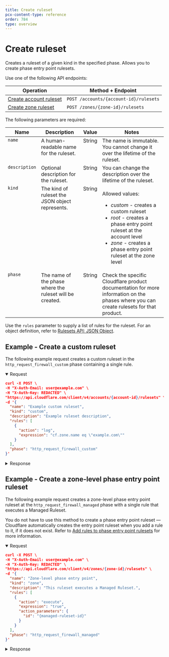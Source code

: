 ```yaml
---
title: Create ruleset
pcx-content-type: reference
order: 784
type: overview
---
```


# Create ruleset

Creates a ruleset of a given kind in the specified phase. Allows you to create phase entry point rulesets.

Use one of the following API endpoints:

| Operation                            | Method + Endpoint                      |
| ------------------------------------ | -------------------------------------- |
| [Create account ruleset][cr-account] | `POST /accounts/{account-id}/rulesets` |
| [Create zone ruleset][cr-zone]       | `POST /zones/{zone-id}/rulesets`       |

[cr-account]: https://api.cloudflare.com/#account-rulesets-create-account-ruleset
[cr-zone]: https://api.cloudflare.com/#zone-rulesets-create-zone-ruleset

The following parameters are required:

<table>
  <thead>
    <tr>
      <th>Name</th>
      <th>Description</th>
      <th>Value</th>
      <th>Notes</th>
    </tr>
  </thead>
  <tbody style="vertical-align:top">
    <tr>
      <td>
        <code>name</code>
      </td>
      <td>A human-readable name for the ruleset.</td>
      <td>String</td>
      <td>
        The name is immutable. You cannot change it over the lifetime of the
        ruleset.
      </td>
    </tr>
    <tr>
      <td>
        <code>description</code>
      </td>
      <td>Optional description for the ruleset.</td>
      <td>String</td>
      <td>You can change the description over the lifetime of the ruleset.</td>
    </tr>
    <tr>
      <td>
        <code>kind</code>
      </td>
      <td>The kind of ruleset the JSON object represents.</td>
      <td>String</td>
      <td>
        <p>
          Allowed values:
          <ul>
            <li>
              <em>custom</em> - creates a custom ruleset
            </li>
            <li>
              <em>root</em> - creates a phase entry point ruleset at the account
              level
            </li>
            <li>
              <em>zone</em> - creates a phase entry point ruleset at the zone
              level
            </li>
          </ul>
        </p>
      </td>
    </tr>
    <tr>
      <td>
        <code>phase</code>
      </td>
      <td>The name of the phase where the ruleset will be created.</td>
      <td>String</td>
      <td>
        Check the specific Cloudflare product documentation for more information
        on the phases where you can create rulesets for that product.
      </td>
    </tr>
  </tbody>
</table>

Use the `rules` parameter to supply a list of rules for the ruleset. For an object definition, refer to [Rulesets API: JSON Object](/rulesets-api/json-object).

## Example - Create a custom ruleset

The following example request creates a custom ruleset in the `http_request_firewall_custom` phase containing a single rule.

<details open>
<summary>Request</summary>
<div>

```json
curl -X POST \
-H "X-Auth-Email: user@example.com" \
-H "X-Auth-Key: REDACTED" \
"https://api.cloudflare.com/client/v4/accounts/{account-id}/rulesets" \
-d '{
  "name": "Example custom ruleset",
  "kind": "custom",
  "description": "Example ruleset description",
  "rules": [
    {
      "action": "log",
      "expression": "cf.zone.name eq \"example.com\""
    }
  ],
  "phase": "http_request_firewall_custom"
}'
```

</div>
</details>

<details>
<summary>Response</summary>
<div>

```json
{
  "result": {
    "id": "{ruleset-id}",
    "name": "Example custom ruleset",
    "description": "Example ruleset description",
    "kind": "custom",
    "version": "1",
    "rules": [
      {
        "id": "{rule-id}",
        "version": "1",
        "action": "log",
        "expression": "cf.zone.name eq \"example.com\"",
        "last_updated": "2021-03-17T15:42:37.917815Z"
      }
    ],
    "last_updated": "2021-03-17T15:42:37.917815Z",
    "phase": "http_request_firewall_custom"
  },
  "success": true,
  "errors": [],
  "messages": []
}
```

</div>
</details>

## Example - Create a zone-level phase entry point ruleset

The following example request creates a zone-level phase entry point ruleset at the `http_request_firewall_managed` phase with a single rule that executes a Managed Ruleset.

<Aside type="note">

You do not have to use this method to create a phase entry point ruleset — Cloudflare automatically creates the entry point ruleset when you add a rule to it, if it does not exist. Refer to [Add rules to phase entry point rulesets](/basic-operations/add-rule-phase-rulesets) for more information.

</Aside>

<details open>
<summary>Request</summary>
<div>

```json
curl -X POST \
-H "X-Auth-Email: user@example.com" \
-H "X-Auth-Key: REDACTED" \
"https://api.cloudflare.com/client/v4/zones/{zone-id}/rulesets" \
-d '{
  "name": "Zone-level phase entry point",
  "kind": "zone",
  "description": "This ruleset executes a Managed Ruleset.",
  "rules": [
    {
      "action": "execute",
      "expression": "true",
      "action_parameters": {
        "id": "{managed-ruleset-id}"
      }
    }
  ],
  "phase": "http_request_firewall_managed"
}'
```

</div>
</details>

<details>
<summary>Response</summary>
<div>

```json
{
  "result": {
    "id": "{ruleset-id}",
    "name": "Zone-level phase entry point",
    "description": "This ruleset executes a Managed Ruleset.",
    "kind": "zone",
    "version": "1",
    "rules": [
      {
        "id": "{rule-id}",
        "version": "1",
        "action": "execute",
        "expression": "true",
        "action_parameters": {
          "id": "{managed-ruleset-id}"
        },
        "last_updated": "2021-03-17T15:42:37.917815Z"
      }
    ],
    "last_updated": "2021-03-17T15:42:37.917815Z",
    "phase": "http_request_firewall_managed"
  },
  "success": true,
  "errors": [],
  "messages": []
}
```

</div>
</details>
